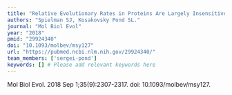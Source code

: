 ```yaml
---
title: "Relative Evolutionary Rates in Proteins Are Largely Insensitive to the Substitution Model"
authors: "Spielman SJ, Kosakovsky Pond SL."
journal: "Mol Biol Evol"
year: "2018"
pmid: "29924340"
doi: "10.1093/molbev/msy127"
url: "https://pubmed.ncbi.nlm.nih.gov/29924340/"
team_members: ['sergei-pond']
keywords: [] # Please add relevant keywords here
---
```

Mol Biol Evol. 2018 Sep 1;35(9):2307-2317. doi: 10.1093/molbev/msy127.